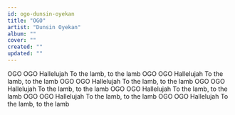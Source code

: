 ```yaml
---
id: ogo-dunsin-oyekan
title: "OGO"
artist: "Dunsin Oyekan"
album: ""
cover: ""
created: ""
updated: ""
---
```


OGO OGO
Hallelujah
To the lamb, to the lamb
OGO OGO
Hallelujah
To the lamb, to the lamb
OGO OGO
Hallelujah
To the lamb, to the lamb
OGO OGO
Hallelujah
To the lamb, to the lamb
OGO OGO
Hallelujah
To the lamb, to the lamb
OGO OGO
Hallelujah
To the lamb, to the lamb
OGO OGO
Hallelujah
To the lamb, to the lamb